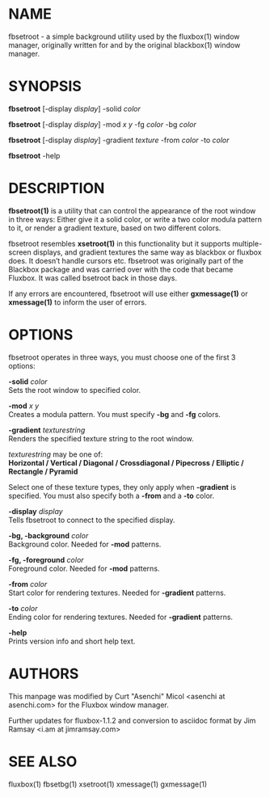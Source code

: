 # NAME

fbsetroot - a simple background utility used by the fluxbox(1) window
manager, originally written for and by the original blackbox(1) window
manager.

# SYNOPSIS

**fbsetroot** \[-display *display*\] -solid *color*

**fbsetroot** \[-display *display*\] -mod *x* *y* -fg *color* -bg
*color*

**fbsetroot** \[-display *display*\] -gradient *texture* -from *color*
-to *color*

**fbsetroot** -help

# DESCRIPTION

**fbsetroot(1)** is a utility that can control the appearance of the
root window in three ways: Either give it a solid color, or write a two
color modula pattern to it, or render a gradient texture, based on two
different colors.

fbsetroot resembles **xsetroot(1)** in this functionality but it
supports multiple-screen displays, and gradient textures the same way as
blackbox or fluxbox does. It doesn’t handle cursors etc. fbsetroot was
originally part of the Blackbox package and was carried over with the
code that became Fluxbox. It was called bsetroot back in those days.

If any errors are encountered, fbsetroot will use either
**gxmessage(1)** or **xmessage(1)** to inform the user of errors.

# OPTIONS

fbsetroot operates in three ways, you must choose one of the first 3
options:

**-solid** *color*  
Sets the root window to specified color.

**-mod** *x* *y*  
Creates a modula pattern. You must specify **-bg** and **-fg** colors.

**-gradient** *texturestring*  
Renders the specified texture string to the root window.

*texturestring* may be one of:  
**Horizontal / Vertical / Diagonal / Crossdiagonal / Pipecross /
Elliptic / Rectangle / Pyramid**

Select one of these texture types, they only apply when **-gradient** is
specified. You must also specify both a **-from** and a **-to** color.

**-display** *display*  
Tells fbsetroot to connect to the specified display.

**-bg, -background** *color*  
Background color. Needed for **-mod** patterns.

**-fg, -foreground** *color*  
Foreground color. Needed for **-mod** patterns.

**-from** *color*  
Start color for rendering textures. Needed for **-gradient** patterns.

**-to** *color*  
Ending color for rendering textures. Needed for **-gradient** patterns.

**-help**  
Prints version info and short help text.

# AUTHORS

This manpage was modified by Curt "Asenchi" Micol &lt;asenchi at
asenchi.com&gt; for the Fluxbox window manager.

Further updates for fluxbox-1.1.2 and conversion to asciidoc format by
Jim Ramsay &lt;i.am at jimramsay.com&gt;

# SEE ALSO

fluxbox(1) fbsetbg(1) xsetroot(1) xmessage(1) gxmessage(1)
